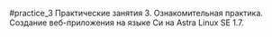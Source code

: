 #practice_3
Практические занятия 3. Ознакомительная практика. Создание веб-приложения на языке Cи на Astra Linux SE 1.7.
